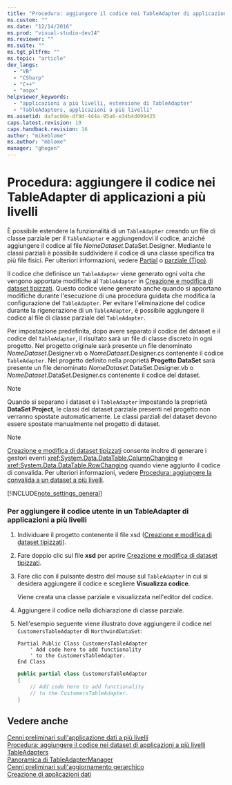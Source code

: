 ```yaml
---
title: "Procedura: aggiungere il codice nei TableAdapter di applicazioni a pi&#249; livelli | Microsoft Docs"
ms.custom: ""
ms.date: "12/14/2016"
ms.prod: "visual-studio-dev14"
ms.reviewer: ""
ms.suite: ""
ms.tgt_pltfrm: ""
ms.topic: "article"
dev_langs: 
  - "VB"
  - "CSharp"
  - "C++"
  - "aspx"
helpviewer_keywords: 
  - "applicazioni a più livelli, estensione di TableAdapter"
  - "TableAdapters, applicazioni a più livelli"
ms.assetid: dafac00e-df9d-4d4a-95a6-e34b4d099425
caps.latest.revision: 19
caps.handback.revision: 16
author: "mikeblome"
ms.author: "mblome"
manager: "ghogen"
---
```

# Procedura: aggiungere il codice nei TableAdapter di applicazioni a pi&#249; livelli
È possibile estendere la funzionalità di un `TableAdapter` creando un file di classe parziale per il `TableAdapter` e aggiungendovi il codice, anziché aggiungere il codice al file *NomeDataset*.DataSet.Designer.  Mediante le classi parziali è possibile suddividere il codice di una classe specifica tra più file fisici.   Per ulteriori informazioni, vedere [Partial](/dotnet/visual-basic/language-reference/modifiers/partial) o [parziale \(Tipo\)](/dotnet/csharp/language-reference/keywords/partial-type).  
  
 Il codice che definisce un `TableAdapter` viene generato ogni volta che vengono apportate modifiche al `TableAdapter` in [Creazione e modifica di dataset tipizzati](../data-tools/creating-and-editing-typed-datasets.md).  Questo codice viene generato anche quando si apportano modifiche durante l'esecuzione di una procedura guidata che modifica la configurazione del `TableAdapter`.  Per evitare l'eliminazione del codice durante la rigenerazione di un `TableAdapter`, è possibile aggiungere il codice al file di classe parziale del `TableAdapter`.  
  
 Per impostazione predefinita, dopo avere separato il codice del dataset e il codice del `TableAdapter`, il risultato sarà un file di classe discreto in ogni progetto.  Nel progetto originale sarà presente un file denominato *NomeDataset*.Designer.vb o *NomeDataset*.Designer.cs contenente il codice `TableAdapter`.  Nel progetto definito nella proprietà **Progetto DataSet** sarà presente un file denominato *NomeDataset*.DataSet.Designer.vb o *NomeDataset*.DataSet.Designer.cs contenente il codice del dataset.  
  
> [!NOTE]
>  Quando si separano i dataset e i `TableAdapter` impostando la proprietà **DataSet Project**, le classi del dataset parziale presenti nel progetto non verranno spostate automaticamente.  Le classi parziali del dataset devono essere spostate manualmente nel progetto di dataset.  
  
> [!NOTE]
>  [Creazione e modifica di dataset tipizzati](../data-tools/creating-and-editing-typed-datasets.md) consente inoltre di generare i gestori eventi <xref:System.Data.DataTable.ColumnChanging> e <xref:System.Data.DataTable.RowChanging> quando viene aggiunto il codice di convalida.  Per ulteriori informazioni, vedere [Procedura: aggiungere la convalida a un dataset a più livelli](../data-tools/add-validation-to-an-n-tier-dataset.md).  
  
 [!INCLUDE[note_settings_general](../data-tools/includes/note_settings_general_md.md)]  
  
### Per aggiungere il codice utente in un TableAdapter di applicazioni a più livelli  
  
1.  Individuare il progetto contenente il file xsd \([Creazione e modifica di dataset tipizzati](../data-tools/creating-and-editing-typed-datasets.md)\).  
  
2.  Fare doppio clic sul file **xsd** per aprire [Creazione e modifica di dataset tipizzati](../data-tools/creating-and-editing-typed-datasets.md).  
  
3.  Fare clic con il pulsante destro del mouse sul `TableAdapter` in cui si desidera aggiungere il codice e scegliere **Visualizza codice**.  
  
     Viene creata una classe parziale e visualizzata nell'editor del codice.  
  
4.  Aggiungere il codice nella dichiarazione di classe parziale.  
  
5.  Nell'esempio seguente viene illustrato dove aggiungere il codice nel `CustomersTableAdapter` di `NorthwindDataSet`:  
  
    ```vb#  
    Partial Public Class CustomersTableAdapter  
        ' Add code here to add functionality   
        ' to the CustomersTableAdapter.  
    End Class  
    ```  
  
    ```c#  
    public partial class CustomersTableAdapter  
    {  
        // Add code here to add functionality  
        // to the CustomersTableAdapter.  
    }  
    ```  
  
## Vedere anche  
 [Cenni preliminari sull'applicazione dati a più livelli](../data-tools/n-tier-data-applications-overview.md)   
 [Procedura: aggiungere il codice nei dataset di applicazioni a più livelli](../data-tools/add-code-to-datasets-in-n-tier-applications.md)   
 [TableAdapters](../Topic/TableAdapters.md)   
 [Panoramica di TableAdapterManager](../Topic/TableAdapterManager%20Overview.md)   
 [Cenni preliminari sull'aggiornamento gerarchico](../Topic/Hierarchical%20Update%20Overview.md)   
 [Creazione di applicazioni dati](../data-tools/creating-data-applications.md)